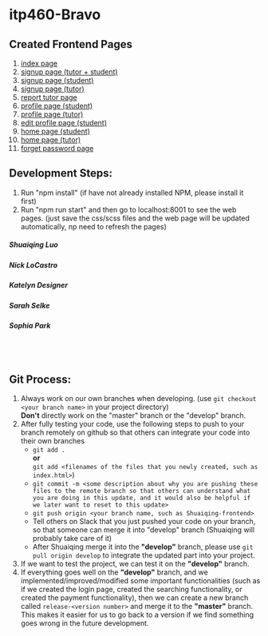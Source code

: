 # itp460-Bravo

## Created Frontend Pages
1. [index page](http://www.joinme.us/test_bravo/)
2. [signup page (tutor + student)](http://www.joinme.us/test_bravo/signup_user.html)
3. [signup page (student)](http://www.joinme.us/test_bravo/signup_student.html)
4. [signup page (tutor)](http://www.joinme.us/test_bravo/signup_tutor.html)
5. [report tutor page](http://www.joinme.us/test_bravo/report_tutor.html)
6. [profile page (student)](http://www.joinme.us/test_bravo/profile_student.html)
7. [profile page (tutor)](http://www.joinme.us/test_bravo/profile_tutor.html)
8. [edit profile page (student)](http://www.joinme.us/test_bravo/edit_profile_student.html)
9. [home page (student)](http://www.joinme.us/test_bravo/home_student.html)
10. [home page (tutor)](http://www.joinme.us/test_bravo/home_tutor.html)
11. [forget password page](http://www.joinme.us/test_bravo/forget_password.html)



## Development Steps:
1. Run "npm install" (if have not already installed NPM, please install it first)
2. Run "npm run start" and then go to localhost:8001 to see the web pages. (just save the css/scss files and the web page will be updated automatically, np need to refresh the pages)

##### Shuaiqing Luo

##### Nick LoCastro

##### Katelyn Designer

##### Sarah Selke

##### Sophia Park

<br /><br />

## Git Process:
1. Always work on our own branches when developing. (use ```git checkout <your branch name>``` in your project directory)<br /> 
    **Don't** directly work on the "master" branch or the "develop" branch.
2. After fully testing your code, use the following steps to push to your branch remotely on github so that others can integrate your code into their own branches
    - ```git add .``` 
    <br />**or**
     <br /> ```git add <filenames of the files that you newly created, such as index.html>```)
    - ```git commit -m <some description about why you are pushing these files to the remote branch so that others can understand what you are doing in this update, and it would also be helpful if we later want to reset to this update>```
    - ```git push origin <your branch name, such as Shuaiqing-frontend>```
    - Tell others on Slack that you just pushed your code on your branch, so that someone can merge it into "develop" branch (Shuaiqing will probably take care of it)
    - After Shuaiqing merge it into the **"develop"** branch, please use ```git pull origin develop``` to integrate the updated part into your project.
3. If we want to test the project, we can test it on the **"develop"** branch. 
4. If everything goes well on the **"develop"** branch, and we implemented/improved/modified some important functionalities (such as if we created the login page, created the searching functionality, or created the payment functionality), then we can create a new branch called ```release-<version number>``` and merge it to the **"master"** branch. This makes it easier for us to go back to a version if we find something goes wrong in the future development.
